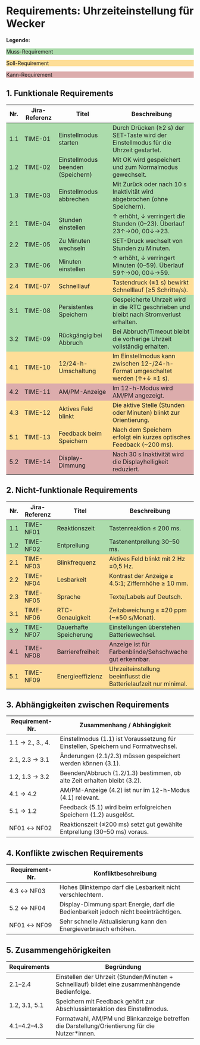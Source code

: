 <style>
  .muss { background-color: rgba(51,170,51,.4) }
  .soll { background-color: rgba(255,174,0,.4) }
  .kann { background-color: rgba(170,51,51,.4) }
</style>

# Requirements: Uhrzeiteinstellung für Wecker

**Legende:** <p class="muss">Muss-Requirement</p> <p class="soll">Soll-Requirement</p> <p class="kann">Kann-Requirement</p>



## 1. Funktionale Requirements

<table>
  <thead>
    <tr><th>Nr.</th><th>Jira-Referenz</th><th>Titel</th><th>Beschreibung</th></tr>
  </thead>
  <tbody>
    <tr class="muss"><td>1.1</td><td>TIME-01</td><td>Einstellmodus starten</td><td>Durch Drücken (≥2 s) der SET-Taste wird der Einstellmodus für die Uhrzeit gestartet.</td></tr>
    <tr class="muss"><td>1.2</td><td>TIME-02</td><td>Einstellmodus beenden (Speichern)</td><td>Mit OK wird gespeichert und zum Normalmodus gewechselt.</td></tr>
    <tr class="muss"><td>1.3</td><td>TIME-03</td><td>Einstellmodus abbrechen</td><td>Mit Zurück oder nach 10 s Inaktivität wird abgebrochen (ohne Speichern).</td></tr>
    <tr class="muss"><td>2.1</td><td>TIME-04</td><td>Stunden einstellen</td><td>↑ erhöht, ↓ verringert die Stunden (0–23). Überlauf 23↑→00, 00↓→23.</td></tr>
    <tr class="muss"><td>2.2</td><td>TIME-05</td><td>Zu Minuten wechseln</td><td>SET-Druck wechselt von Stunden zu Minuten.</td></tr>
    <tr class="muss"><td>2.3</td><td>TIME-06</td><td>Minuten einstellen</td><td>↑ erhöht, ↓ verringert Minuten (0–59). Überlauf 59↑→00, 00↓→59.</td></tr>
    <tr class="soll"><td>2.4</td><td>TIME-07</td><td>Schnelllauf</td><td>Tastendruck (≥1 s) bewirkt Schnelllauf (≥5 Schritte/s).</td></tr>
    <tr class="muss"><td>3.1</td><td>TIME-08</td><td>Persistentes Speichern</td><td>Gespeicherte Uhrzeit wird in die RTC geschrieben und bleibt nach Stromverlust erhalten.</td></tr>
    <tr class="muss"><td>3.2</td><td>TIME-09</td><td>Rückgängig bei Abbruch</td><td>Bei Abbruch/Timeout bleibt die vorherige Uhrzeit vollständig erhalten.</td></tr>
    <tr class="soll"><td>4.1</td><td>TIME-10</td><td>12/24-h-Umschaltung</td><td>Im Einstellmodus kann zwischen 12-/24-h-Format umgeschaltet werden (↑+↓ ≥1 s).</td></tr>
    <tr class="kann"><td>4.2</td><td>TIME-11</td><td>AM/PM-Anzeige</td><td>Im 12-h-Modus wird AM/PM angezeigt.</td></tr>
    <tr class="soll"><td>4.3</td><td>TIME-12</td><td>Aktives Feld blinkt</td><td>Die aktive Stelle (Stunden oder Minuten) blinkt zur Orientierung.</td></tr>
    <tr class="soll"><td>5.1</td><td>TIME-13</td><td>Feedback beim Speichern</td><td>Nach dem Speichern erfolgt ein kurzes optisches Feedback (~200 ms).</td></tr>
    <tr class="kann"><td>5.2</td><td>TIME-14</td><td>Display-Dimmung</td><td>Nach 30 s Inaktivität wird die Displayhelligkeit reduziert.</td></tr>
  </tbody>
</table>



## 2. Nicht-funktionale Requirements

<table>
  <thead>
    <tr><th>Nr.</th><th>Jira-Referenz</th><th>Titel</th><th>Beschreibung</th></tr>
  </thead>
  <tbody>
    <tr class="muss"><td>1.1</td><td>TIME-NF01</td><td>Reaktionszeit</td><td>Tastenreaktion ≤ 200 ms.</td></tr>
    <tr class="muss"><td>1.2</td><td>TIME-NF02</td><td>Entprellung</td><td>Tastenentprellung 30–50 ms.</td></tr>
    <tr class="soll"><td>2.1</td><td>TIME-NF03</td><td>Blinkfrequenz</td><td>Aktives Feld blinkt mit 2 Hz ±0,5 Hz.</td></tr>
    <tr class="soll"><td>2.2</td><td>TIME-NF04</td><td>Lesbarkeit</td><td>Kontrast der Anzeige ≥ 4.5:1; Ziffernhöhe ≥ 10 mm.</td></tr>
    <tr class="soll"><td>2.3</td><td>TIME-NF05</td><td>Sprache</td><td>Texte/Labels auf Deutsch.</td></tr>
    <tr class="soll"><td>3.1</td><td>TIME-NF06</td><td>RTC-Genauigkeit</td><td>Zeitabweichung ≤ ±20 ppm (~±50 s/Monat).</td></tr>
    <tr class="muss"><td>3.2</td><td>TIME-NF07</td><td>Dauerhafte Speicherung</td><td>Einstellungen überstehen Batteriewechsel.</td></tr>
    <tr class="kann"><td>4.1</td><td>TIME-NF08</td><td>Barrierefreiheit</td><td>Anzeige ist für Farbenblinde/Sehschwache gut erkennbar.</td></tr>
    <tr class="soll"><td>5.1</td><td>TIME-NF09</td><td>Energieeffizienz</td><td>Uhrzeiteinstellung beeinflusst die Batterielaufzeit nur minimal.</td></tr>
  </tbody>
</table>



## 3. Abhängigkeiten zwischen Requirements

| Requirement-Nr.       | Zusammenhang / Abhängigkeit                                                                  |
|-------------------------|----------------------------------------------------------------------------------------------|
| 1.1 → 2., 3., 4. | Einstellmodus (1.1) ist Voraussetzung für Einstellen, Speichern und Formatwechsel.                  |
| 2.1, 2.3 → 3.1          | Änderungen (2.1/2.3) müssen gespeichert werden können (3.1).                                 |
| 1.2, 1.3 → 3.2          | Beenden/Abbruch (1.2/1.3) bestimmen, ob alte Zeit erhalten bleibt (3.2).                     |
| 4.1 → 4.2               | AM/PM-Anzeige (4.2) ist nur im 12-h-Modus (4.1) relevant.                                    |
| 5.1 → 1.2               | Feedback (5.1) wird beim erfolgreichen Speichern (1.2) ausgelöst.                            |
| NF01 ↔ NF02             | Reaktionszeit (≤200 ms) setzt gut gewählte Entprellung (30–50 ms) voraus.                    |



## 4. Konflikte zwischen Requirements

| Requirement-Nr. | Konfliktbeschreibung                                                                       |
|-----------------|--------------------------------------------------------------------------------------------|
| 4.3 ↔ NF03      | Hohes Blinktempo darf die Lesbarkeit nicht verschlechtern.                                 |
| 5.2 ↔ NF04      | Display-Dimmung spart Energie, darf die Bedienbarkeit jedoch nicht beeinträchtigen.        |
| NF01 ↔ NF09     | Sehr schnelle Aktualisierung kann den Energieverbrauch erhöhen.                            |



## 5. Zusammengehörigkeiten

| Requirements | Begründung                                                                                                 |
|--------------|------------------------------------------------------------------------------------------------------------|
| 2.1–2.4      | Einstellen der Uhrzeit (Stunden/Minuten + Schnelllauf) bildet eine zusammenhängende Bedienfolge.           |
| 1.2, 3.1, 5.1| Speichern mit Feedback gehört zur Abschlussinteraktion des Einstellmodus.                                  |
| 4.1–4.2–4.3  | Formatwahl, AM/PM und Blinkanzeige betreffen die Darstellung/Orientierung für die Nutzer*innen.            |
